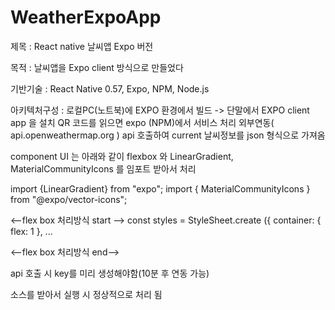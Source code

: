 # WeatherExpoApp

제목 : React native 날씨앱 Expo 버전

목적 : 날씨앱을 Expo client 방식으로 만들었다

기반기술 : React Native 0.57, Expo, NPM, Node.js

아키텍처구성 : 로컬PC(노트북)에 EXPO 환경에서 빌드 -> 단말에서 EXPO client app 을 설치 QR 코드를 읽으면 expo (NPM)에서 서비스 처리
외부연동( api.openweathermap.org ) api 호출하여 current 날씨정보를 json 형식으로 가져옴

component UI 는 아래와 같이 flexbox 와 LinearGradient, MaterialCommunityIcons 를 임포트 받아서 처리

import {LinearGradient} from "expo";
import { MaterialCommunityIcons } from "@expo/vector-icons";

<--flex box 처리방식 start -->
const styles = StyleSheet.create ({
  container: {
    flex: 1
  },
...

<--flex box 처리방식 end-->

api 호출 시 key를 미리 생성해야함(10분 후 연동 가능)

소스를 받아서 실행 시 정상적으로 처리 됨

